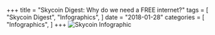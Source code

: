 +++
title = "Skycoin Digest: Why do we need a FREE internet?"
tags = [
    "Skycoin Digest",
    "Infographics",
]
date = "2018-01-28"
categories = [
    "Infographics",
]
+++
![Skycoin Infographic](/img/1000_Why_do_we_need_a_FREE_internet.png)